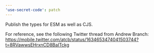 ```yaml
---
'use-secret-code': patch
---
```


Publish the types for ESM as well as CJS.

For reference, see the following Twitter thread from Andrew Branch: https://mobile.twitter.com/atcb/status/1634653474041503744?t=8RVawwsEHrxnCD8BaITckg
